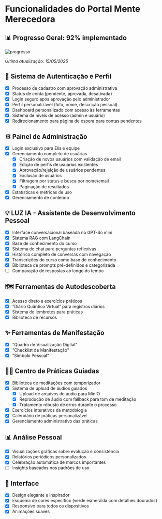 # Funcionalidades do Portal Mente Merecedora

## 📊 Progresso Geral: 92% implementado

![progresso](https://progress-bar.dev/92)

*Última atualização: 15/05/2025*

## 🔐 Sistema de Autenticação e Perfil
- [x] Processo de cadastro com aprovação administrativa
- [x] Status de conta (pendente, aprovada, desativada)
- [x] Login seguro após aprovação pelo administrador
- [x] Perfil personalizável (foto, nome, descrição pessoal)
- [x] Dashboard personalizado com acesso às ferramentas
- [x] Sistema de níveis de acesso (admin e usuário)
- [x] Redirecionamento para página de espera para contas pendentes

## ⚙️ Painel de Administração
- [x] Login exclusivo para Elis e equipe
- [x] Gerenciamento completo de usuárias
  - [x] Criação de novos usuários com validação de email
  - [x] Edição de perfis de usuários existentes
  - [x] Aprovação/rejeição de usuários pendentes
  - [x] Exclusão de usuários
  - [x] Filtragem por status e busca por nome/email
  - [x] Paginação de resultados
- [x] Estatísticas e métricas de uso
- [x] Gerenciamento de conteúdo

## 💡 LUZ IA - Assistente de Desenvolvimento Pessoal
- [x] Interface conversacional baseada no GPT-4o mini
- [x] Sistema RAG com LangChain
- [x] Base de conhecimento do curso
- [x] Sistema de chat para perguntas reflexivas
- [x] Histórico completo de conversas com navegação
- [x] Transcrições do curso como base de conhecimento
- [x] Biblioteca de prompts pré-definidos e categorizada
- [ ] Comparação de respostas ao longo do tempo

## 🗺️ Ferramentas de Autodescoberta
- [x] Acesso direto a exercícios práticos
- [x] "Diário Quântico Virtual" para registros diários
- [x] Sistema de lembretes para práticas
- [x] Biblioteca de recursos

## ✨ Ferramentas de Manifestação
- [x] "Quadro de Visualização Digital"
- [x] "Checklist de Manifestação"
- [x] "Símbolo Pessoal"

## 🧘‍♀️ Centro de Práticas Guiadas
- [x] Biblioteca de meditações com temporizador
- [x] Sistema de upload de áudios guiados
  - [x] Upload de arquivos de áudio para MinIO
  - [x] Reprodução de áudio com fallback para tom de meditação
  - [x] Tratamento robusto de erros durante o processo
- [x] Exercícios interativos da metodologia
- [x] Calendário de práticas personalizável
- [x] Gerenciamento administrativo das práticas

## 📊 Análise Pessoal
- [x] Visualizações gráficas sobre evolução e consistência
- [x] Relatórios periódicos personalizados
- [x] Celebração automática de marcos importantes
- [ ] Insights baseados nos padrões de uso

## 🎨 Interface
- [x] Design elegante e inspirador
- [x] Esquema de cores específico (verde esmeralda com detalhes dourados)
- [x] Responsivo para todos os dispositivos
- [x] Animações suaves
